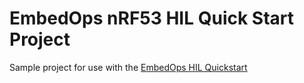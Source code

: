 # EmbedOps nRF53 HIL Quick Start Project

Sample project for use with the [EmbedOps HIL Quickstart](https://docs.embedops.io/hil/tutorials/quick_start/)